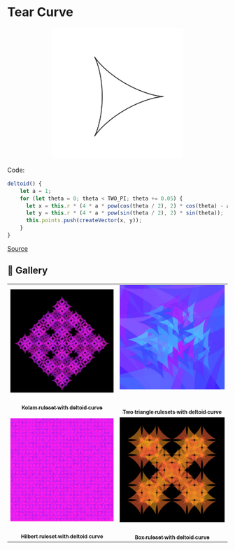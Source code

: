 # Tear Curve

<p align="center"><img src="../assets/shape_images/deltoid.jpg" alt="deltoid" width="300px"></p>

Code:

```JavaScript
deltoid() {
    let a = 1;
    for (let theta = 0; theta < TWO_PI; theta += 0.05) {
      let x = this.r * (4 * a * pow(cos(theta / 2), 2) * cos(theta) - a);
      let y = this.r * (4 * a * pow(sin(theta / 2), 2) * sin(theta));
      this.points.push(createVector(x, y));
    }
}
```

[Source](https://mathcurve.com/courbes2d.gb/deltoid/deltoid.shtml)

## 🌄 Gallery

<!-- IMAGE-LIST:START - Do not remove or modify this section -->
<!-- prettier-ignore-start -->
<!-- markdownlint-disable -->
<table>
  <tbody>
   <tr>
     <td align="center"><a href=""> <img class="img" src="../assets/kolam-deltoid.jpg" alt="Kolam ruleset with deltoid curve" style="vertical-align:top;" width="500" /><br /><sub><b><br/>Kolam ruleset with deltoid curve</b></sub></a></td>
     <td align="center"><a href=""> <img class="img" src="../assets/triangles-deltoid.jpg" alt="Two triangle rulesets with deltoid curve" style=" display: block;
    margin-left: auto;
    margin-right: auto;" width="500" /><br /><sub><b><br/>Two triangle rulesets with deltoid curve</b></sub></a></td>
    </tr>
    <tr>
     <td align="center"><a href=""> <img class="img" src="../assets/hilbert-deltoid.jpg" alt="Hilbert ruleset with deltoid curve" style="vertical-align:top;" width="500" /><br /><sub><b><br/>Hilbert ruleset with deltoid curve</b></sub></a></td>
    <td align="center"><a href=""> <img class="img" src="../assets/box-deltoid.jpg" alt="Box ruleset with deltoid curve" style="vertical-align:top;" width="500" /><br /><sub><b><br/>Box ruleset with deltoid curve</b></sub></a></td>
 </tbody>
</table>

<!-- markdownlint-restore -->
<!-- prettier-ignore-end -->

<!-- IMAGE-LIST:END -->
